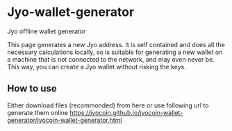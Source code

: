 # Jyo-wallet-generator
Jyo offline wallet generator

This page generates a new Jyo address. It is self contained and does all the necessary calculations locally, so is suitable for generating a new wallet on a machine that is not connected to the network, and may even never be. This way, you can create a Jyo wallet without risking the keys. 

## How to use
Either download files (recommonded) from here
or use following url to generate them online https://jyocoin.github.io/jyocoin-wallet-generator/jyocoin-wallet-generator.html

